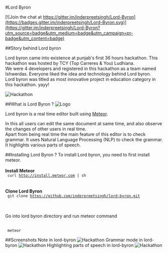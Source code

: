 #Lord Byron

[![Join the chat at https://gitter.im/inderpreetsingh/Lord-Byron](https://badges.gitter.im/inderpreetsingh/Lord-Byron.svg)](https://gitter.im/inderpreetsingh/Lord-Byron?utm_source=badge&utm_medium=badge&utm_campaign=pr-badge&utm_content=badge)

##Story behind Lord byron

Lord byron came into existence at punjab's first 36 hours hackathon. This hackathon was hosted by TCY (Top Carreres & You) Ludhiana. </br>
We were 4 developers and registered in this hackathon as a team named Ishwerdas. Everyone liked the idea and technology behind Lord byron.</br>
Lord byron was titled as most innovative project in education category in this hackathon. yayy!</br>

![Hackathon](https://scontent.fixc1-1.fna.fbcdn.net/v/t1.0-0/p200x200/10660158_1036371213063963_153944264038801959_n.jpg)

##What is Lord Byron ?
![Logo](/public/logo.png)

<p>Lord byron is a real time editor built using <a href="http://meteor.com">Meteor</a>.</p>
In this all users can edit the same document at same time, and also observe the changes of other users in real time.</br>
Apart from being real time the main feature of this editor is to check grammar. It uses Natural Language Processing (NLP) to check the grammar. It highlights various parts of speech.</br>

##Installing Lord Byron ?
To install Lord byron, you need to first install meteor.
</br></br>
<b> Install Meteor</b></br>
<code> curl http://install.meteor.com | sh </code>
</br></br>
<b> Clone Lord Byron </b></br>
<code> git clone https://github.com/inderpreetsingh/lord-byron.git </code>
</br></br>
<p>Go into lord byron directory and run meteor command</p></br>
<code> meteor</code>

##Screenshots
Note in lord-byron
![Hackathon](/public/screenshots/1.png)
Grammar mode in lord-byron
![Hackathon](/public/screenshots/2.png)
Highlighting parts of speech in lord-byron
![Hackathon](/public/screenshots/3.png)
